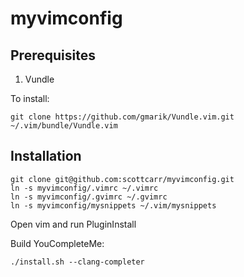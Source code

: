 myvimconfig
===========

Prerequisites
-------------

1. Vundle

To install: 

    git clone https://github.com/gmarik/Vundle.vim.git ~/.vim/bundle/Vundle.vim

Installation
------------

    git clone git@github.com:scottcarr/myvimconfig.git
    ln -s myvimconfig/.vimrc ~/.vimrc
    ln -s myvimconfig/.gvimrc ~/.gvimrc
    ln -s myvimconfig/mysnippets ~/.vim/mysnippets

Open vim and run PluginInstall

Build YouCompleteMe:
    
    ./install.sh --clang-completer

